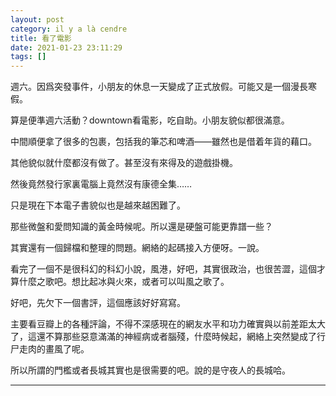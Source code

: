 ```yaml
---
layout: post
category: il y a là cendre
title: 看了電影
date: 2021-01-23 23:11:29
tags: []
---
```


週六。因爲突發事件，小朋友的休息一天變成了正式放假。可能又是一個漫長寒假。

算是便準週六活動？downtown看電影，吃自助。小朋友貌似都很滿意。

中間順便拿了很多的包裹，包括我的筆芯和啤酒——雖然也是借着年貨的藉口。

其他貌似就什麼都沒有做了。甚至沒有來得及的遊戲掛機。

然後竟然發行家裏電腦上竟然沒有康德全集……

只是現在下本電子書貌似也是越來越困難了。

那些微盤和愛問知識的黃金時候呢。所以還是硬盤可能更靠譜一些？

其實還有一個歸檔和整理的問題。網絡的起碼接入方便呀。一說。

看完了一個不是很科幻的科幻小說，風港，好吧，其實很政治，也很苦澀，這個才算什麼之歌吧。想比起冰與火來，或者可以叫風之歌了。

好吧，先欠下一個書評，這個應該好好寫寫。

主要看豆瓣上的各種評論，不得不深感現在的網友水平和功力確實與以前差距太大了，這還不算那些惡意滿滿的神經病或者腦殘，什麼時候起，網絡上突然變成了行尸走肉的畫風了呢。

所以所謂的門檻或者長城其實也是很需要的吧。說的是守夜人的長城哈。

------






